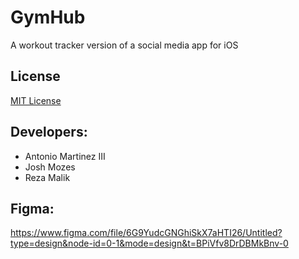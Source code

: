 # GymHub
A workout tracker version of a social media app for iOS

## License
[MIT License](https://opensource.org/license/mi)

## Developers:
 - Antonio Martinez III
 - Josh Mozes
 - Reza Malik

## Figma:
https://www.figma.com/file/6G9YudcGNGhiSkX7aHTI26/Untitled?type=design&node-id=0-1&mode=design&t=BPiVfv8DrDBMkBnv-0
